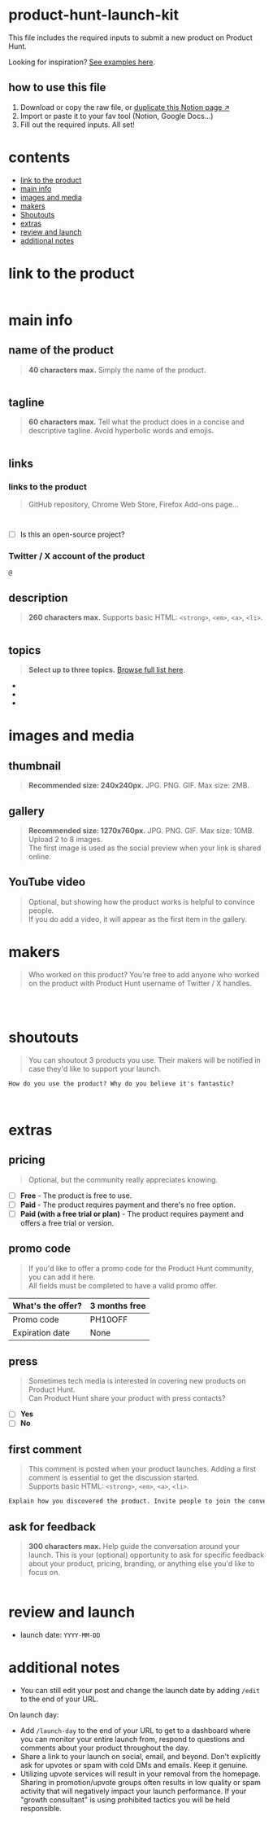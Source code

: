 # product-hunt-launch-kit

This file includes the required inputs to submit a new product on Product Hunt.

Looking for inspiration? [See examples here](https://github.com/fmerian/awesome-product-hunt?tab=readme-ov-file#examples).

## how to use this file

1. Download or copy the raw file, or [duplicate this Notion page ↗︎](https://dub.sh/launch-kit)
2. Import or paste it to your fav tool (Notion, Google Docs...)
3. Fill out the required inputs. All set!

# contents

- [link to the product](#link-to-the-product)
- [main info](#main-info)
- [images and media](#images-and-media)
- [makers](#makers)
- [Shoutouts](#shoutouts)
- [extras](#extras)
- [review and launch](#review-and-launch)
- [additional notes](#additional-notes)

# link to the product

```
```

# main info

## name of the product

> **40 characters max.** Simply the name of the product.

```

```

## tagline

> **60 characters max.** Tell what the product does in a concise and descriptive tagline. Avoid hyperbolic words and emojis.

```

```

## links

### links to the product

> GitHub repository, Chrome Web Store, Firefox Add-ons page…

```

```
```

```

- [ ] Is this an open-source project?

### Twitter / X account of the product

```
@
```

## description

> **260 characters max.** Supports basic HTML: `<strong>`, `<em>`, `<a>`, `<li>`.

``` html

```

## topics

> **Select up to three topics.** [Browse full list here](https://www.producthunt.com/topics).

-   
-
-

# images and media

## thumbnail

> **Recommended size: 240x240px.** JPG. PNG. GIF. Max size: 2MB.

## gallery

> **Recommended size: 1270x760px.** JPG. PNG. GIF. Max size: 10MB. Upload 2 to 8 images. <br />
> The first image is used as the social preview when your link is shared online.

## YouTube video

> Optional, but showing how the product works is helpful to convince people. <br />
> If you do add a video, it will appear as the first item in the gallery.

# makers

> Who worked on this product? You’re free to add anyone who worked on the product with Product Hunt username of Twitter / X handles.

```

```
```

```
```

```

# shoutouts

> You can shoutout 3 products you use. Their makers will be notified in case they'd like to support your launch.

```
How do you use the product? Why do you believe it's fantastic?
```
```

```
```

```

# extras

## pricing

> Optional, but the community really appreciates knowing.

-   [ ] **Free** - The product is free to use.
-   [ ] **Paid** - The product requires payment and there's no free option.
-   [ ] **Paid (with a free trial or plan)** - The product requires payment and offers a free trial or version.

## promo code

> If you'd like to offer a promo code for the Product Hunt community, you can add it here. <br />
> All fields must be completed to have a valid promo offer.

| What's the offer?     | 3 months free |
| --------------------- | ------------- |
| Promo code            | PH10OFF       |
| Expiration date       | None          |

## press

> Sometimes tech media is interested in covering new products on Product Hunt. <br />
> Can Product Hunt share your product with press contacts?

-   [ ] **Yes**
-   [ ] **No**

## first comment

> This comment is posted when your product launches. Adding a first comment is essential to get the discussion started. <br />
> Supports basic HTML: `<strong>`, `<em>`, `<a>`, `<li>`.

``` html
Explain how you discovered the product. Invite people to join the conversation, ask questions to the Makers.
```

## ask for feedback

> **300 characters max.** Help guide the conversation around your launch. This is your (optional) opportunity to ask for specific feedback about your product, pricing, branding, or anything else you'd like to focus on.

```

```

# review and launch

- launch date: `YYYY-MM-DD`

# additional notes

- You can still edit your post and change the launch date by adding `/edit` to the end of your URL.

On launch day:

- Add `/launch-day` to the end of your URL to get to a dashboard where you can monitor your entire launch from, respond to questions and comments about your product throughout the day.
- Share a link to your launch on social, email, and beyond. Don't explicitly ask for upvotes or spam with cold DMs and emails. Keep it genuine.
- Utilizing upvote services will result in your removal from the homepage. Sharing in promotion/upvote groups often results in low quality or spam activity that will negatively impact your launch performance. If your "growth consultant" is using prohibited tactics you will be held responsible.
